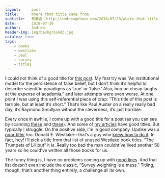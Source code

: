 ```yaml
---
layout:     post
title:      Where that title came from
subtitle:   转载自：http://andrewgelman.com/2018/07/20/where-that-title-came-from/
date:       2018-07-20
author:     Andrew
header-img: img/background3.jpg
catalog: true
tags:
    - books
    - westlake
    - paul
    - survey
    - titles
---
```




I could not think of a good title for [this post](http://andrewgelman.com/2018/01/19/aan-institutional-model-persistence-false-belief-dont-think-helpful-describe-scientific-paradigms-true-false-also-boo-cheap-laughs-expense-academia). My first try was “An institutional model for the persistence of false belief, but I don’t think it’s helpful to describe scientific paradigms as ‘true’ or ‘false.’ Also, boo on cheap laughs at the expense of academia,” and later attempts were even worse. At one point I was using this self-referential piece of crap: “This title of this post is terrible, but at least it’s short.” That’s like Paul Auster on a really really bad day, it’s Raymond Smullyan without the cleverness, it’s just horrible.

Every once in awhile, I come up with a good title for a post (as you can see by scanning [these](http://andrewgelman.com/2017/06/20/deck-rest-year) and [these](http://andrewgelman.com/2018/01/02/deck-first-half-2018)). And some of [my articles](http://www.stat.columbia.edu/~gelman/research/published) have good titles. But typically I struggle. On the positive side, I’m in good company. Updike was a [poor titler](http://andrewgelman.com/2009/03/30/updike_was_grea) too. Donald E. Westlake—that’s a guy who [knew how to do it](http://andrewgelman.com/2017/02/02/im-thinking-using-titles-next-97-blog-posts). In fact, hey! I’ll pick a title from that list of unused Westlake book titles. “The Trumpets of Lilliput” it is. Really too bad the man couldnt’ve lived another 50 years so he could’ve written all those books for us.

The funny thing is, I have no problems coming up with [good lines](http://www.stat.columbia.edu/~gelman/book/gelman_quotes.pdf). And that list doesn’t even include the classic, “Survey weighting is a mess.” Titling, though, that’s another thing entirely, a challenge all its own.


